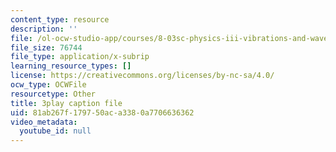 ```yaml
---
content_type: resource
description: ''
file: /ol-ocw-studio-app/courses/8-03sc-physics-iii-vibrations-and-waves-fall-2016/81ab267f179750aca3380a7706636362_1JeBWHzrRD4.vtt
file_size: 76744
file_type: application/x-subrip
learning_resource_types: []
license: https://creativecommons.org/licenses/by-nc-sa/4.0/
ocw_type: OCWFile
resourcetype: Other
title: 3play caption file
uid: 81ab267f-1797-50ac-a338-0a7706636362
video_metadata:
  youtube_id: null
---
```

